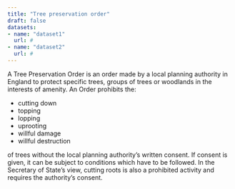```yaml
---
title: "Tree preservation order"
draft: false
datasets:
- name: "dataset1"
  url: #
- name: "dataset2"
  url: #
---
```


A Tree Preservation Order is an order made by a local planning authority in England to protect specific trees, groups of trees or woodlands in the interests of amenity. An Order prohibits the:

* cutting down
* topping
* lopping
* uprooting
* willful damage
* willful destruction

of trees without the local planning authority’s written consent. If consent is given, it can be subject to conditions which have to be followed. In the Secretary of State’s view, cutting roots is also a prohibited activity and requires the authority’s consent.

